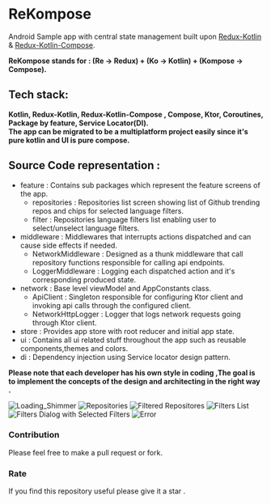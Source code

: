 # ReKompose
Android Sample app with central state management built upon [Redux-Kotlin](https://github.com/reduxkotlin/redux-kotlin) & [Redux-Kotlin-Compose](https://github.com/reduxkotlin/redux-kotlin-compose).

**ReKompose stands for : (Re -> Redux) + (Ko -> Kotlin) + (Kompose -> Compose).**

##  Tech stack:

**Kotlin, Redux-Kotlin, Redux-Kotlin-Compose , Compose, Ktor, Coroutines, Package by feature, Service Locator(DI).<br />
The app can be migrated to be a multiplatform project easily since it's pure kotlin and UI is pure compose.**

##  Source Code representation :

- feature : Contains sub packages which represent the feature screens of the app.
  - repositories : Repositories list screen showing list of Github trending repos and chips for selected language filters.
  - filter : Repositories language filters list enabling user to select/unselect language filters.
- middleware : Middlewares that interrupts actions dispatched and can cause side effects if needed.
  - NetworkMiddleware : Designed as a thunk middleware that call repository functions responsible for calling api endpoints. 
  - LoggerMiddleware : Logging each dispatched action and it's corresponding produced state.
- network : Base level viewModel and AppConstants class.
  - ApiClient : Singleton responsible for configuring Ktor client and invoking api calls through the configured client.
  - NetworkHttpLogger : Logger that logs network requests going through Ktor client.
- store : Provides app store with root reducer and initial app state.
- ui : Contains all ui related stuff throughout the app such as reusable components,themes and colors.
- di : Dependency injection using Service locator design pattern.

**Please note that each developer has his own style in coding ,The goal is to implement the concepts of the design and architecting in the right way .**

![Loading_Shimmer](loading_shimmer.jpg)
![Repositories](repositories.jpg)
![Filtered Repositores](repositories_list_with_filter.jpg)
![Filters List](filter_list.jpg)
![Filters Dialog with Selected Filters](filter_dialog_selected.jpg)
![Error](error_screen.jpg)

### Contribution

Please feel free to make a pull request or fork.

### Rate

If you find this repository useful please give it a star .
